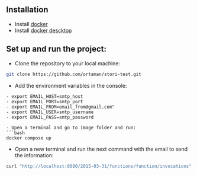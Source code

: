 
## Installation
- Install [docker](https://docs.docker.com/install/linux/docker-ce/ubuntu/#install-using-the-repository1) 
- Install [docker descktop](https://docs.docker.com/desktop/install/ubuntu/)


## Set up and run the project:
- Clone the repository to your local machine:
```bash
git clone https://github.com/ortaman/stori-test.git
```

- Add the environment variables in the console:
```
- export EMAIL_HOST=smtp_host
- export EMAIL_PORT=smtp_port
- export EMAIL_FROM=email_from@gmail.com"
- export EMAIL_USER=smtp_username
- export EMAIL_PASS=smtp_password

- Open a terminal and go to image folder and run:
```bash
docker compose up
```

- Open a new terminal and run the next command with the email to send the information:
```bash
curl "http://localhost:8080/2015-03-31/functions/function/invocations" -d '{"body": "{\"emails\":\"username@domain.com\"}"}'
```
